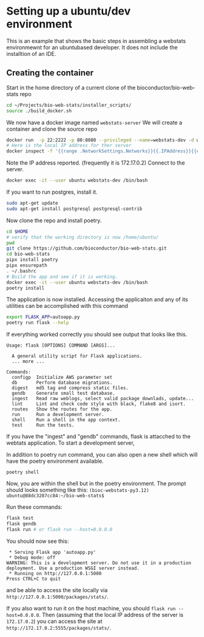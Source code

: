 # Setting up a ubuntu/dev environment
This is an example that shows the basic steps in assembling a webstats environmewnt for an ubuntubased developer.
It does not include the installtion of an IDE.
## Creating the container
Start in the home directory of a current clone of the bioconductor/bio-web-stats repo
```bash
cd ~/Projects/bio-web-stats/installer_scripts/
source ./build_docker.sh
```
We now have a docker image named  `webstats-server` We will create a container and clone the source repo
```bash
docker run  -p 22:2222 -p 80:8080 --privileged --name=webstats-dev -d webstats-server
# Here is the local IP address for ther server
docker inspect -f '{{range .NetworkSettings.Networks}}{{.IPAddress}}{{end}}' webstats-dev
```
Note the IP address reported. (frequently it is 172.17.0.2) Connect to the server.

```bash
docker exec -it --user ubuntu webstats-dev /bin/bash
```

If you want to run postgres, install it.
```bash
sudo apt-get update
sudo apt-get install postgresql postgresql-contrib 
```

Now clone the repo and install poetry.
```bash
cd $HOME
# verify that the working directory is now /home/ubuntu/
pwd
git clone https://github.com/bioconductor/bio-web-stats.git
cd bio-web-stats
pipx install poetry
pipx ensurepath
. ~/.bashrc
# Build the app and see if it is working.
docker exec -it --user ubuntu webstats-dev /bin/bash
poetry install
```

The application is now installed. Accessing the applicaiton and any of its utilities can be accomplished with this command

```bash
export FLASK_APP=autoapp.py
poetry run flask --help
```

If everything worked correctly you should see output that looks like this.
```
Usage: flask [OPTIONS] COMMAND [ARGS]...

  A general utility script for Flask applications.
  ... more ...
  
Commands:
  configp  Initialize AWS parameter set
  db       Perform database migrations.
  digest   md5 tag and compress static files.
  gendb    Generate small test database.
  ingest   Read raw weblogs, select valid package downlads, update...
  lint     Lint and check code style with black, flake8 and isort.
  routes   Show the routes for the app.
  run      Run a development server.
  shell    Run a shell in the app context.
  test     Run the tests.
  ```
  If you have the "ingest" and "gendb" commands, flask is attacched to the webtats application.
  To start a development server, 

  In addition to poetry run command, you can also open a new shell which will have the
  poetry environment available.
  ```shell
poetry shell
```
Now, you are within the shell but in the poetry environment.
The prompt should looks something like this: `(bioc-webstats-py3.12) ubuntu@88dc3287cc84:~/bio-web-stats$ `

Run these commands:
```bash
flask test
flask gendb
flask run # or flask run --host=0.0.0.0
```
You should now see this:
```
 * Serving Flask app 'autoapp.py'
 * Debug mode: off
WARNING: This is a development server. Do not use it in a production deployment. Use a production WSGI server instead.
 * Running on http://127.0.0.1:5000
Press CTRL+C to quit
```
and be able to access the site locally via `http://127.0.0.1:5000/packages/stats/`.

If you also want to run it on the host machine, you should `flask run --host=0.0.0.0`. Then
(assuming that the local IP address of the server is `172.17.0.2`) you can access the site at 
`http://172.17.0.2:5555/packages/stats/`.
